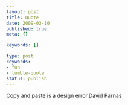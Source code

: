 ```yaml
---
layout: post
title: Quote
date: 2009-03-10
published: true
meta: {}

keywords: []

type: post
keywords:
- fun
- tumble-quote
status: publish
---
```

<!-- blockquote  -->Copy and paste is a design error.<!-- endblockquote  -->David Parnas

